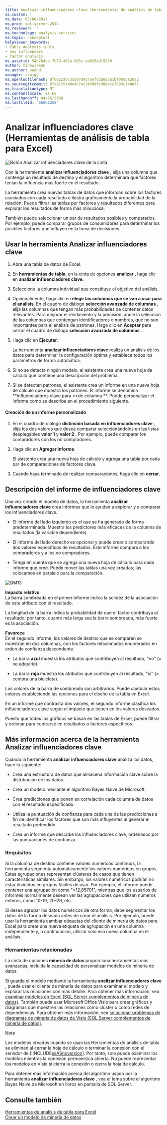 ```yaml
---
title: Analizar influenciadores clave (herramientas de análisis de tabla para Excel) | Microsoft Docs
ms.custom: ''
ms.date: 03/06/2017
ms.prod: sql-server-2014
ms.reviewer: ''
ms.technology: analysis-services
ms.topic: conceptual
helpviewer_keywords:
- Table Analysis tools
- key influencers
- factor analysis
ms.assetid: 54d7b4ce-7b79-407a-985c-aa655ad19280
author: minewiskan
ms.author: owend
manager: craigg
ms.openlocfilehash: df6622abc3a507d917aefd2a8a5a1bf9505a2622
ms.sourcegitcommit: 6fd8c1914de4c7ac24900fe388ecc7883c740077
ms.translationtype: MT
ms.contentlocale: es-ES
ms.lasthandoff: 04/26/2020
ms.locfileid: "66062258"
---
```

# <a name="analyze-key-influencers-table-analysis-tools-for-excel"></a>Analizar influenciadores clave (Herramientas de análisis de tabla para Excel)
  ![Botón Analizar influenciadores clave de la cinta](media/tat-aki.gif "Botón Analizar influenciadores clave de la cinta")  
  
 Con la herramienta **analizar influenciadores clave** , elija una columna que contenga un resultado de destino y el algoritmo determinará qué factores tenían la influencia más fuerte en el resultado.  
  
 La herramienta crea nuevas tablas de datos que informan sobre los factores asociados con cada resultado e ilustra gráficamente la probabilidad de la relación. Puede filtrar las tablas por factores y resultados diferentes para explorar los resultados de forma más minuciosa.  
  
 También puede seleccionar un par de resultados posibles y compararlos. Por ejemplo, puede comparar grupos de consumidores para determinar los posibles factores que influyen en la toma de decisiones.  
  
## <a name="using-the-analyze-key-influencers-tool"></a>Usar la herramienta Analizar influenciadores clave  
  
1.  Abra una tabla de datos de Excel.  
  
2.  En **herramientas de tabla**, en la cinta de opciones **analizar** , haga clic en **analizar influenciadores clave.**  
  
3.  Seleccione la columna individual que constituye el objetivo del análisis.  
  
4.  Opcionalmente, haga clic en **elegir las columnas que se van a usar para el análisis**. En el cuadro de diálogo **selección avanzada de columnas** , elija las columnas que tengan más probabilidades de contener datos relevantes. Para mejorar el rendimiento y la precisión, anule la selección de las columnas que contengan identificadores o nombres, que no son importantes para el análisis de patrones. Haga clic en **Aceptar** para cerrar el cuadro de diálogo **selección avanzada de columnas** .  
  
5.  Haga clic en **Ejecutar**.  
  
     La herramienta **analizar influenciadores clave** realiza un análisis de los datos para determinar la configuración óptima y establece todos los parámetros de forma automática.  
  
6.  Si no se detecta ningún modelo, el asistente crea una nueva hoja de cálculo que contiene una descripción del problema.  
  
7.  Si se detectan patrones, el asistente crea un informe en una nueva hoja de cálculo que muestra los patrones. El informe se denomina **influenciadores clave para \<>de columna **. Puede personalizar el informe como se describe en el procedimiento siguiente.  
  
#### <a name="create-a-custom-report"></a>Creación de un informe personalizado  
  
1.  En el cuadro de diálogo **distinción basada en influenciadores clave** , elija los dos valores que desea comparar seleccionándolos en las listas desplegables **valor 1** y **valor 2** . Por ejemplo, puede comparar los compradores con los no compradores.  
  
2.  Haga clic en **Agregar Informe**.  
  
     El asistente crea una nueva hoja de cálculo y agrega una tabla por cada par de comparaciones de factores clave.  
  
3.  Cuando haya terminado de realizar comparaciones, haga clic en **cerrar**.  
  
## <a name="understanding-the-key-influencers-report"></a>Descripción del informe de influenciadores clave  
 Una vez creado el modelo de datos, la herramienta **analizar influenciadores clave** crea informes que le ayudan a explorar y a comparar los influenciadores clave.  
  
-   El informe del lado izquierdo es el que se ha generado de forma predeterminada. Muestra los predictores más eficaces de la columna de resultados (la variable dependiente).  
  
-   El informe del lado derecho es opcional y puede crearlo comparando dos valores específicos de resultados. Este informe compara a los compradores y a los no compradores.  
  
-   Tenga en cuenta que se agrega una nueva hoja de cálculo para cada informe que cree. Puede mover las tablas una vez creadas; las colocamos en paralelo para la comparación.  
  
 ![DM13](media/dm13-tat-aki-report.gif "DM13")  
  
 **Impacto relativo**  
 La barra sombreada en el primer informe indica la solidez de la asociación de este atributo con el resultado.  
  
 La longitud de la barra indica la probabilidad de que el factor contribuya al resultado; por tanto, cuanto más larga sea la barra sombreada, más fuerte es la asociación.  
  
 **Favorece**  
 En el segundo informe, los valores de destino que se comparan se muestran en dos columnas, con los factores relacionados enumerados en orden de confianza descendente.  
  
-   La barra **azul** muestra los atributos que contribuyen al resultado, "no" (= no adquirió).  
  
-   La barra **roja** muestra los atributos que contribuyen al resultado, "sí" (= compra una bicicleta).  
  
 Los colores de la barra de sombreado son arbitrarios. Puede cambiar estos colores estableciendo las opciones para el diseño de la tabla en Excel.  
  
 En un informe que contrasta dos valores, el segundo informe clasifica los influenciadores clave según el impacto que tienen en los valores deseados.  
  
 Puesto que todos los gráficos se basan en las tablas de Excel, puede filtrar y ordenar para centrarse en resultados o factores específicos.  
  
## <a name="more-about-the-analyze-key-influencers-tool"></a>Más información acerca de la herramienta Analizar influenciadores clave  
 Cuando la herramienta **analizar influenciadores clave** analiza los datos, hace lo siguiente:  
  
-   Crea una estructura de datos que almacena información clave sobre la distribución de los datos.  
  
-   Crea un modelo mediante el algoritmo Bayes Naive de Microsoft.  
  
-   Crea predicciones que ponen en correlación cada columna de datos con el resultado especificado.  
  
-   Utiliza la puntuación de confianza para cada una de las predicciones a fin de identificar los factores que son más influyentes al generar el resultado pretendido.  
  
-   Crea un informe que describe los influenciadores clave, ordenados por las puntuaciones de confianza.  
  
### <a name="requirements"></a>Requisitos  
 Si la columna de destino contiene valores numéricos continuos, la herramienta segmenta automáticamente los valores numéricos en grupos. Estas agrupaciones representan clústeres de casos que tienen características similares. Sin embargo, los valores numéricos podrían no estar divididos en grupos fáciles de usar. Por ejemplo, el informe puede contener una agrupación como "\<12,85701", mientras que los usuarios de informes normalmente desean ver las agrupaciones que utilizan números enteros, como 10-19, 20-29, etc.  
  
 Si desea agrupar los datos numéricos de otra forma, debe segmentar los datos de la forma deseada antes de crear el análisis. Por ejemplo, puede usar la herramienta cambiar [etiquetas](relabel-sql-server-data-mining-add-ins.md) del cliente de minería de datos para Excel para crear una nueva etiqueta de agrupación en una columna independiente y, a continuación, utilizar solo esa nueva columna en el análisis.  
  
### <a name="related-tools"></a>Herramientas relacionadas  
 La cinta de opciones **minería de datos** proporciona herramientas más avanzadas, incluida la capacidad de personalizar modelos de minería de datos  
  
 Si guarda el modelo mediante la herramienta **analizar influenciadores clave** , puede usar el cliente de minería de datos para examinar el modelo y explorar las relaciones con más detalle. Para obtener más información, vea [examinar modelos en Excel &#40;SQL Server complementos de minería de datos&#41;](browsing-models-in-excel-sql-server-data-mining-add-ins.md). También puede usar Microsoft Office Visio para crear gráficos y diagramas que muestren las relaciones como clúster o como redes de dependencias. Para obtener más información, vea [solucionar problemas de diagramas de minería de datos de Visio &#40;SQL Server complementos de minería de datos&#41;](troubleshooting-visio-data-mining-diagrams-sql-server-data-mining-add-ins.md).  
  
> [!NOTE]  
>  Los modelos creados cuando se usan las Herramientas de análisis de tabla se eliminan al cerrar la hoja de cálculo o terminar la conexión con el servidor de [!INCLUDE[ssASnoversion](../includes/ssasnoversion-md.md)]. Por tanto, solo puede examinar los modelos mientras la conexión permanezca abierta. No puede representar los modelos en Visio si cierra la conexión o cierra la hoja de cálculo.  
  
 Para obtener más información acerca del algoritmo usado por la herramienta **analizar influenciadores clave** , vea el tema sobre el algoritmo Bayes Naive de Microsoft en libros en pantalla de SQL Server.  
  
## <a name="see-also"></a>Consulte también  
 [Herramientas de análisis de tabla para Excel](table-analysis-tools-for-excel.md)   
 [Crear un modelo de minería de datos](creating-a-data-mining-model.md)  
  
  
